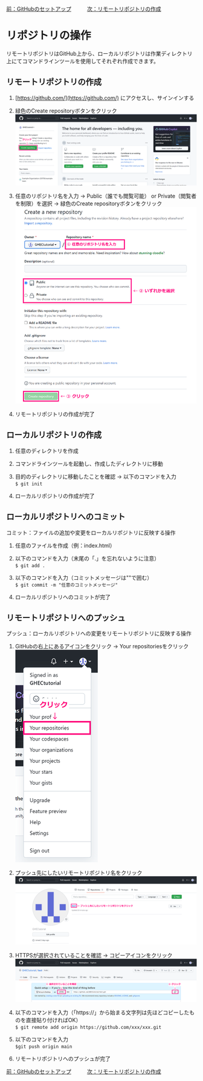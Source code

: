[前：GitHubのセットアップ](/GITHUB_SETUP.md)　　　[次：リモートリポジトリの作成](/REPOSITORY.md)

# リポジトリの操作

リモートリポジトリはGitHub上から、ローカルリポジトリは作業ディレクトリ上にてコマンドラインツールを使用してそれぞれ作成できます。

## リモートリポジトリの作成

1. [https://github.com/](https://github.com/) にアクセスし、サインインする  

1. 緑色のCreate repositoryボタンをクリック
    ![Create_repositoryボタンの場所](/image/github_create_repository_220708.png)

1. 任意のリポジトリ名を入力 → Public（誰でも閲覧可能） or Private（閲覧者を制限）を選択 → 緑色のCreate repositoryボタンをクリック
    ![Create_a_new_repositoryページ](/image/create_a_new_repository_220708.png)

1. リモートリポジトリの作成が完了

## ローカルリポジトリの作成

1. 任意のディレクトリを作成

1. コマンドラインツールを起動し、作成したディレクトリに移動

1. 目的のディレクトリに移動したことを確認 → 以下のコマンドを入力  
`$ git init`

1. ローカルリポジトリの作成が完了

## ローカルリポジトリへのコミット
コミット：ファイルの追加や変更をローカルリポジトリに反映する操作

1. 任意のファイルを作成（例：index.html）  

1. 以下のコマンドを入力（末尾の「.」を忘れないように注意）  
`$ git add .`

1. 以下のコマンドを入力（コミットメッセージは""で囲む）  
`$ git commit -m "任意のコミットメッセージ"`

1. ローカルリポジトリへのコミットが完了

## リモートリポジトリへのプッシュ
プッシュ：ローカルリポジトリへの変更をリモートリポジトリに反映する操作

1. GitHubの右上にあるアイコンをクリック → Your repositoriesをクリック  
    ![Your_repositoriesの場所](/image/from_icon_to_your_repositories_220708.png)

1. プッシュ先にしたいリモートリポジトリ名をクリック  
    ![リモートリポジトリ名の場所](/image/your_repositories_220708.png)

1. HTTPSが選択されていることを確認 → コピーアイコンをクリック  
    ![リモートリポジトリのコード](/image/remote_repository_code_220708.png)

1. 以下のコマンドを入力（「https://」から始まる文字列は先ほどコピーしたものを直接貼り付ければOK）  
`$ git remote add origin https://github.com/xxx/xxx.git`

1. 以下のコマンドを入力  
`$git push origin main`

1. リモートリポジトリへのプッシュが完了

[前：GitHubのセットアップ](/GITHUB_SETUP.md)　　　[次：リモートリポジトリの作成](/REPOSITORY.md)